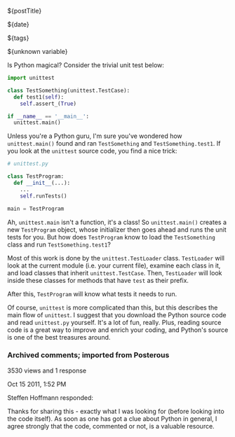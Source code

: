 <!-- PREAMBLE
{
"postTitle": "Behind Python's unittest.main()",
"date": "2010-01-30 09:08:00",
"tags": ["python", "second element", "third"]
}
-->

${postTitle}

${date}

${tags}

${unknown variable}

Is Python magical? Consider the trivial unit test below:

```python
import unittest

class TestSomething(unittest.TestCase):
  def test1(self):
    self.assert_(True)

if __name__ == '__main__':
  unittest.main()
```

Unless you're a Python guru, I'm sure you've wondered how `unittest.main()`
found and ran `TestSomething` and `TestSomething.test1`. If you look at the
`unittest` source code, you find a nice trick:

```python
# unittest.py

class TestProgram:
  def __init__(...):
    ...
    self.runTests()

main = TestProgram
```

Ah, `unittest.main` isn't a function, it's a class! So `unittest.main()` creates
a new `TestProgram` object, whose initializer then goes ahead and runs the unit
tests for you. But how does `TestProgram` know to load the `TestSomething` class
and run `TestSomething.test1`?

Most of this work is done by the `unittest.TestLoader` class. `TestLoader` will look
at the current module (i.e. your current file), examine each class in it, and
load classes that inherit `unittest.TestCase`. Then, `TestLoader` will look inside
these classes for methods that have `test` as their prefix.

After this, `TestProgram` will know what tests it needs to run.

Of course, `unittest` is more complicated than this, but this describes the main
flow of `unittest`. I suggest that you download the Python source code and read
`unittest.py` yourself. It's a lot of fun, really. Plus, reading source code is
a great way to improve and enrich your coding, and Python's source is one of the
best treasures around.

### Archived comments; imported from Posterous

3530 views and 1 response

Oct 15 2011, 1:52 PM

Steffen Hoffmann responded:

Thanks for sharing this - exactly what I was looking for (before looking into the code itself). As soon as one has got a clue about Python in general, I agree strongly that the code, commented or not, is a valuable resource.
